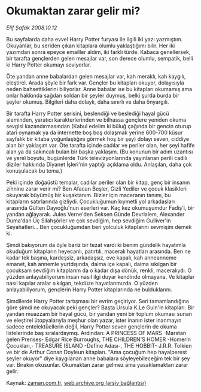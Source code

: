 # Okumaktan zarar gelir mi?

*Elif Şafak 2008.10.12*

<tr><td class="metin" colspan="2" style="padding-top: 20px; padding-left: 5px; padding-right: 10px;">Bu sayfalarda daha evvel Harry Potter furyası ile ilgili iki yazı yazmıştım. Okuyanlar, bu seriden çıkan kitaplara olumlu yaklaştığımı bilir. Her iki yazımdan sonra epeyce emailler aldım, iki farklı türde. Kabaca genellersek, bir tarafta gençlerden gelen mesajlar var, son derece olumlu, sempatik, belli ki Harry Potter okumayı seviyorlar.</td></tr><tr><td class="metin" colspan="2" style="padding-top: 20px; padding-left: 5px; padding-right: 10px;"><p>Öte yandan anne babalardan gelen mesajlar var, kah meraklı, kah kaygılı, eleştirel. Arada şöyle bir fark var. Gençler bu kitapları okuyor, dolayısıyla neden bahsettiklerini biliyorlar. Anne babalar ise bu kitapları okumamış ama onlar hakkında sağdan soldan bir şeyler duymuş, belki şurda burda bir şeyler okumuş. Bilgileri daha dolaylı, daha sınırlı ve daha önyargılı. 
<p>Bir tarafta Harry Potter serisini, beslendiği ve beslediği hayal gücü aleminden, yaratıcı karakterlerinden ve bilhassa gençlere yeniden okuma sevgisi kazandırmasından (Kabul edelim ki büluğ çağında bir gencin oturup atari oynamak ya da internette boş boş dolaşmak yerine 600-700 küsur sayfalık bir kitaba yoğunlaştığını görmek hoş bir şey) dolayı seven, ciddiye alan bir yaklaşım var. Öte tarafta içinde cadılar ve periler olan, her şeyi hafife alan ya da sakıncalı bulan bir başka yaklaşım. (Bu konunun bir adım uzantısı ve yerel boyutu, bugünlerde Türk televizyonlarında yayınlanan perili cadılı diziler hakkında Diyanet İşleri'nin yaptığı açıklama oldu. Anlaşılan, daha çok konuşulacak bu tema.) 
<p>Peki içinde doğaüstü temalar, cadılar periler olan bir kitap, genç bir insanın zihnine zarar verir mi? Ben Afacan Beşler, Gizli Yediler ve çocuk klasikleri okuyarak büyümüş bir kuşaktanım. Bizler için maceranın tanımı, bu kitapların satırlarında gizliydi. Çocukluğumun kıymetli yol arkadaşları arasında Gülten Dayıoğlu'nun eserleri var. Kaç kez okumuşumdur Fadiş'i, bir yandan ağlayarak. Jules Verne'den Seksen Günde Devrialem, Alexander Duma'dan Üç Silahşörler ve çok sevdiğim, hep sevdiğim Gulliver'in Seyahatleri... Ben çocukluğumdan beri yolculuk kitaplarını sevmişim demek ki. 
<p>Şimdi bakıyorum da öyle bariz bir tezat vardı ki benim gündelik hayatımla okuduğum kitapların heyecanlı, patırtılı, maceralı hayatları arasında. Ben ne kadar tek başına, kardeşsiz, arkadaşsız, eve kapalı, kah anneanneme emanet, kah annemle yurtdışında, daima içe kapalı, daima sıkılgan bir çocuksam sevdiğim kitaplarım da o kadar dışa dönük, renkli, maceralıydı. O yüzden anlayabiliyorum insan nasıl ilgi duyar kendinde olmayana. Ve kitaplar nasıl kapılar aralar sıkılgan, tekdüze hayatlarımızda. O yüzden anlayabiliyorum, gençlerin Harry Potter kitaplarında ne bulduklarını. 
<p>Şimdilerde Harry Potter tartışması bir evrim geçiriyor. Seri tamamlandığına göre şimdi ne okuyacak peki gençler? Başta Ursula K.Le Guin'in kitapları. Bir yandan muazzam bir hayal gücü, bir yandan yeni bir toplum okuması sunan ve eleştirel ütopyalarıyla meşhur olan yazar, ister inanın ister inanmayın sadece entelektüellerin değil, Harry Potter seven gençlerin de okuma listelerinde baş sıralardaymış. Ardından: A PRINCESS OF MARS -Marstan gelen Prenses- Edgar Rice Burroughs, THE CHILDREN'S HOMER -Homerin Çocukları,- TREASURE ISLAND -Define Adası-, THE HOBBIT- J.R.R. Tolkien ve bir de Arthur Conan Doyleun kitapları. "Ama çocuğum hep hayalperest şeyler okuyor" diye kaygılanan anne babalara söyleyebileceğim tek bir şey var. Bırakın okusunlar. Okumaktan zarar gelmez ama yasaklamaktan zarar gelir. <br/></p></p></p></p></p></td></tr>

Kaynak: [zaman.com.tr](http://zaman.com.tr/yazar.do?yazino=748126), [web.archive.org (arşiv bağlantısı)](http://web.archive.org/web/20081212004848/http://www.zaman.com.tr:80/yazar.do?yazino=748126)
